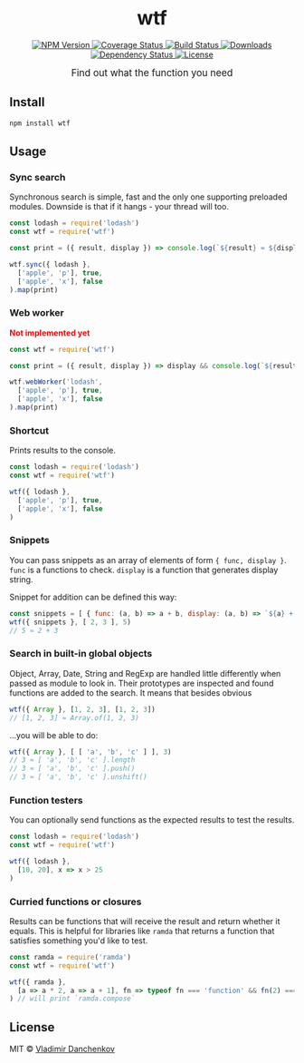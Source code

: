 <big><h1 align="center">wtf</h1></big>

<p align="center">
  <a href="https://npmjs.org/package/wtf">
    <img src="https://img.shields.io/npm/v/wtf.svg?style=flat-square"
         alt="NPM Version">
  </a>

  <a href="https://coveralls.io/r/vdanchenkov/wtf">
    <img src="https://img.shields.io/coveralls/vdanchenkov/wtf.svg?style=flat-square"
         alt="Coverage Status">
  </a>

  <a href="https://travis-ci.org/vdanchenkov/wtf">
    <img src="https://img.shields.io/travis/vdanchenkov/wtf.svg?style=flat-square"
         alt="Build Status">
  </a>

  <a href="https://npmjs.org/package/wtf">
    <img src="http://img.shields.io/npm/dm/wtf.svg?style=flat-square"
         alt="Downloads">
  </a>

  <a href="https://david-dm.org/vdanchenkov/wtf.svg">
    <img src="https://david-dm.org/vdanchenkov/wtf.svg?style=flat-square"
         alt="Dependency Status">
  </a>

  <a href="https://github.com/vdanchenkov/wtf/blob/master/LICENSE">
    <img src="https://img.shields.io/npm/l/wtf.svg?style=flat-square"
         alt="License">
  </a>
</p>

<p align="center"><big>
Find out what the function you need
</big></p>


## Install

```sh
npm install wtf
```


## Usage

### Sync search
Synchronous search is simple, fast and the only one supporting preloaded modules. Downside is that if it hangs - your thread will too.

```js
const lodash = require('lodash')
const wtf = require('wtf')

const print = ({ result, display }) => console.log(`${result} ≈ ${display}`)

wtf.sync({ lodash },
  ['apple', 'p'], true,
  ['apple', 'x'], false
).map(print)
```

### Web worker
<span style="color: red; font-weight: bold">Not implemented yet</span>

```js
const wtf = require('wtf')

const print = ({ result, display }) => display && console.log(`${result} ≈ ${display}`)

wtf.webWorker('lodash',
  ['apple', 'p'], true,
  ['apple', 'x'], false
).map(print)
```

### Shortcut

Prints results to the console.

```js
const lodash = require('lodash')
const wtf = require('wtf')

wtf({ lodash },
  ['apple', 'p'], true,
  ['apple', 'x'], false
)
```
### Snippets
You can pass snippets as an array of elements of form `{ func, display }`. `func` is a functions to check. `display` is a function that generates display string.

Snippet for addition can be defined this way:

```js
const snippets = [ { func: (a, b) => a + b, display: (a, b) => `${a} + ${b}` } ]
wtf({ snippets }, [ 2, 3 ], 5)
// 5 ≈ 2 + 3
```

### Search in built-in global objects
Object, Array, Date, String and RegExp are handled little differently when passed as module to look in. Their prototypes are inspected and found functions are added to the search. It means that besides obvious

```js
wtf({ Array }, [1, 2, 3], [1, 2, 3])
// [1, 2, 3] ≈ Array.of(1, 2, 3)
```

...you will be able to do:

```js
wtf({ Array }, [ [ 'a', 'b', 'c' ] ], 3)
// 3 ≈ [ 'a', 'b', 'c' ].length
// 3 ≈ [ 'a', 'b', 'c' ].push()
// 3 ≈ [ 'a', 'b', 'c' ].unshift()
```

### Function testers
You can optionally send functions as the expected results to test the results.

```js
const lodash = require('lodash')
const wtf = require('wtf')

wtf({ lodash },
  [10, 20], x => x > 25
)
```

### Curried functions or closures
Results can be functions that will receive the result and return whether it equals.
This is helpful for libraries like `ramda` that returns a function that satisfies something you'd like to test.

```js
const ramda = require('ramda')
const wtf = require('wtf')

wtf({ ramda },
  [a => a * 2, a => a + 1], fn => typeof fn === 'function' && fn(2) === 6
) // will print `ramda.compose`
```

## License

MIT © [Vladimir Danchenkov](http://github.com/vdanchenkov)

[npm-url]: https://npmjs.org/package/wtf
[npm-image]: https://img.shields.io/npm/v/wtf.svg?style=flat-square

[travis-url]: https://travis-ci.org/vdanchenkov/wtf
[travis-image]: https://img.shields.io/travis/vdanchenkov/wtf.svg?style=flat-square

[coveralls-url]: https://coveralls.io/r/vdanchenkov/wtf
[coveralls-image]: https://img.shields.io/coveralls/vdanchenkov/wtf.svg?style=flat-square

[depstat-url]: https://david-dm.org/vdanchenkov/wtf
[depstat-image]: https://david-dm.org/vdanchenkov/wtf.svg?style=flat-square

[download-badge]: http://img.shields.io/npm/dm/wtf.svg?style=flat-square
